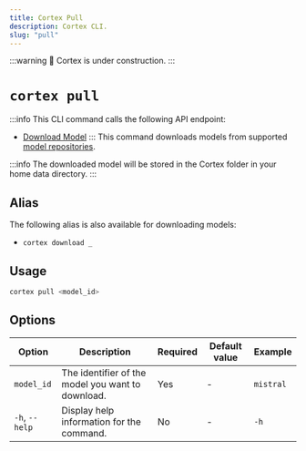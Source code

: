 ```yaml
---
title: Cortex Pull
description: Cortex CLI.
slug: "pull"
---
```


:::warning
🚧 Cortex is under construction.
:::

# `cortex pull`
:::info
This CLI command calls the following API endpoint:
- [Download Model](/api-reference#tag/models/post/v1/models/{modelId}/pull)
:::
This command downloads models from supported [model repositories](/docs/model-repositories).

:::info
The downloaded model will be stored in the Cortex folder in your home data directory.
:::



## Alias

The following alias is also available for downloading models:

- `cortex download _`

## Usage

```bash
cortex pull <model_id>
```

## Options

| Option         | Description                                       | Required | Default value | Example     |
| -------------- | ------------------------------------------------- | -------- | ------------- | ----------- |
| `model_id`     | The identifier of the model you want to download. | Yes      | -             | `mistral` |
| `-h`, `--help` | Display help information for the command.         | No       | -             | `-h`        |
